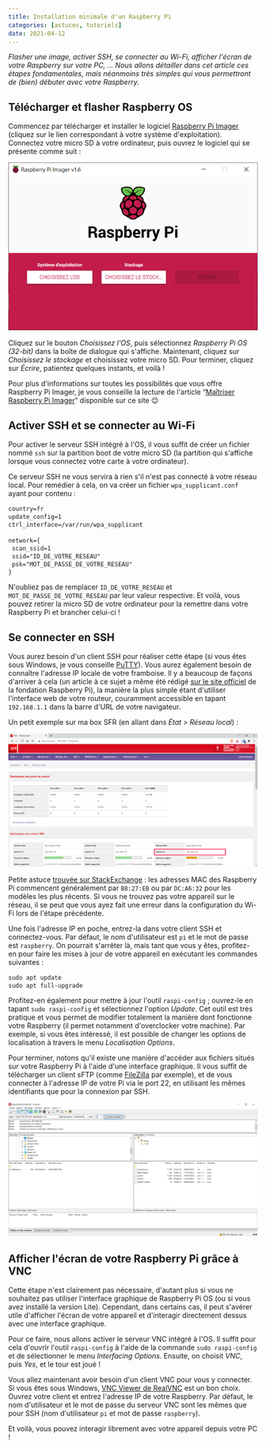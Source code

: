 ```yaml
---
title: Installation minimale d'un Raspberry Pi
categories: [astuces, tutoriels]
date: 2021-04-12
---
```


_Flasher une image, activer SSH, se connecter au Wi-Fi, afficher l'écran de votre Raspberry sur votre PC, ...
Nous allons détailler dans cet article ces étapes fondamentales, mais néanmoins très simples qui vous
permettront de (bien) débuter avec votre Raspberry._

<!--more-->

## Télécharger et flasher Raspberry OS

Commencez par télécharger et installer le logiciel [Raspberry Pi Imager](https://www.raspberrypi.org/software/)
(cliquez sur le lien correspondant à votre système d'exploitation). Connectez votre micro SD à votre ordinateur, puis
ouvrez le logiciel qui se présente comme suit :

![Raspberry Pi Imager](/images/articles/installation-minimale-raspberry-pi/raspberry-pi-imager.png)

Cliquez sur le bouton _Choisissez l'OS_, puis sélectionnez _Raspberry Pi OS (32-bit)_ dans la boîte de dialogue
qui s'affiche. Maintenant, cliquez sur _Choisissez le stockage_ et choisissez votre micro SD.
Pour terminer, cliquez sur _Écrire_, patientez quelques instants, et voilà !

Pour plus d'informations sur toutes les possibilités que vous offre Raspberry Pi Imager,
je vous conseille la lecture de l'article <q>[Maîtriser Raspberry Pi Imager](/article/maitriser-raspberry-pi-imager)</q>
disponible sur ce site 😉

## Activer SSH et se connecter au Wi-Fi

Pour activer le serveur SSH intégré à l'OS, il vous suffit de créer un fichier nommé `ssh` sur la partition boot de
votre micro SD (la partition qui s'affiche lorsque vous connectez votre carte à votre ordinateur).

Ce serveur SSH ne vous servira à rien s'il n'est pas connecté à votre réseau local. Pour remédier à cela, on va créer
un fichier `wpa_supplicant.conf` ayant pour contenu :

```
country=fr
update_config=1
ctrl_interface=/var/run/wpa_supplicant

network={
 scan_ssid=1
 ssid="ID_DE_VOTRE_RESEAU"
 psk="MOT_DE_PASSE_DE_VOTRE_RESEAU"
}
```

N'oubliez pas de remplacer `ID_DE_VOTRE_RESEAU` et `MOT_DE_PASSE_DE_VOTRE_RESEAU` par leur valeur respective.
Et voilà, vous pouvez retirer la micro SD de votre ordinateur pour la remettre dans votre Raspberry Pi et brancher
celui-ci !

## Se connecter en SSH

Vous aurez besoin d'un client SSH pour réaliser cette étape (si vous êtes sous Windows, je vous conseille
[PuTTY](https://www.putty.org/)). Vous aurez également besoin de connaître l'adresse IP locale de votre framboise.
Il y a beaucoup de façons d'arriver à cela (un article à ce sujet a même été rédigé
[sur le site officiel](https://www.raspberrypi.org/documentation/remote-access/ip-address.md) de la fondation
Raspberry Pi), la manière la plus simple étant d'utiliser l'interface web de votre routeur, couramment accessible
en tapant `192.168.1.1` dans la barre d'URL de votre navigateur.

Un petit exemple sur ma box SFR (en allant dans _État_ > _Réseau local_) :

![Raspberry Pi Imager](/images/articles/installation-minimale-raspberry-pi/reseau-local.png)

Petite astuce [trouvée sur StackExchange](https://raspberrypi.stackexchange.com/a/100513) :
les adresses MAC des Raspberry Pi commencent généralement par `B8:27:EB` ou par `DC:A6:32` pour les modèles les plus récents.
Si vous ne trouvez pas votre appareil sur le réseau, il se peut que vous ayez fait une erreur dans la configuration du
Wi-Fi lors de l'étape précédente.

Une fois l'adresse IP en poche, entrez-la dans votre client SSH et connectez-vous. Par défaut, le nom d'utilisateur
est `pi` et le mot de passe est `raspberry`. On pourrait s'arrêter là, mais tant que vous y êtes,
profitez-en pour faire les mises à jour de votre appareil en exécutant les commandes suivantes :

```
sudo apt update
sudo apt full-upgrade
```

Profitez-en également pour mettre à jour l'outil `raspi-config` ; ouvrez-le en tapant `sudo raspi-config` et sélectionnez
l'option _Update_. Cet outil est très pratique et vous permet de modifier totalement la manière dont fonctionne
votre Raspberry (il permet notamment d'overclocker votre machine).
Par exemple, si vous êtes intéressé, il est possible de changer les options de localisation à travers le menu
_Localisation Options_.

Pour terminer, notons qu'il existe une manière d'accéder aux fichiers situés sur votre Raspberry Pi à l'aide d'une
interface graphique. Il vous suffit de télécharger un client sFTP (comme [FileZilla](https://filezilla-project.org/)
par exemple), et de vous connecter à l'adresse IP de votre Pi via le port 22, en utilisant les mêmes identifiants
que pour la connexion par SSH.

![FileZilla](/images/articles/installation-minimale-raspberry-pi/filezilla.png)

## Afficher l'écran de votre Raspberry Pi grâce à VNC

Cette étape n'est clairement pas nécessaire, d'autant plus si vous ne souhaitez pas utiliser l'interface graphique
de Raspberry Pi OS (ou si vous avez installé la version Lite). Cependant, dans certains cas, il peut s'avérer utile
d'afficher l'écran de votre appareil et d'interagir directement dessus avec une interface graphique.

Pour ce faire, nous allons activer le serveur VNC intégré à l'OS. Il suffit pour cela d'ouvrir l'outil `raspi-config` à
l'aide de la commande `sudo raspi-config` et de sélectionner le menu _Interfacing Options_. Ensuite, on choisit _VNC_,
puis _Yes_, et le tour est joué !

Vous allez maintenant avoir besoin d'un client VNC pour vous y connecter. Si vous êtes sous Windows,
[VNC Viewer de RealVNC](https://www.realvnc.com/fr/connect/download/viewer/) est un bon choix.
Ouvrez votre client et entrez l'adresse IP de votre Raspberry. Par défaut, le nom d'utilisateur et le mot de passe
du serveur VNC sont les mêmes que pour SSH (nom d'utilisateur `pi` et mot de passe `raspberry`).

Et voilà, vous pouvez interagir librement avec votre appareil depuis votre PC !
